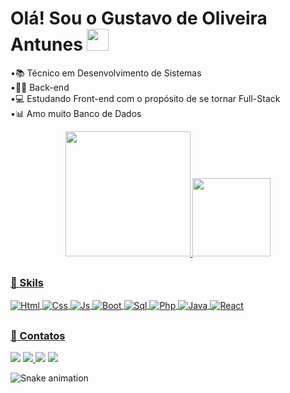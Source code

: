  # Olá! Sou o Gustavo de Oliveira Antunes   <img src="https://raw.githubusercontent.com/iampavangandhi/iampavangandhi/master/gifs/Hi.gif" width="35px">
•📚 Técnico em Desenvolvimento de Sistemas <br>
•👨‍💻 Back-end <br>
•💻 Estudando Front-end com o propósito de se tornar Full-Stack <br>
•📊 Amo muito Banco de Dados 

<div align="center">
  <a href="https://github.com/antunesGustavo">
  <img height="200em" src="https://github-readme-stats.vercel.app/api?username=antunesGustavo&show_icons=true&theme=tokyonight&include_all_commits=true&count_private=true"/>
  <img height="125em" src="https://github-readme-stats.vercel.app/api/top-langs/?username=antunesgustavo&layout=compact&langs_count=7&theme=tokyonight"/>
</div>
  
  ##
### 🎯 Skils
  <div style="display: inline_block">
  <img align="center" alt="Html"  src="https://img.shields.io/badge/HTML5-E34F26?style=for-the-badge&logo=html5&logoColor=white">
  <img align="center" alt="Css"   src="https://img.shields.io/badge/CSS3-1572B6?style=for-the-badge&logo=css3&logoColor=white">
  <img align="center" alt="Js"    src="https://img.shields.io/badge/JavaScript-F7DF1E?style=for-the-badge&logo=javascript&logoColor=black">
  <img align="center" alt="Boot"  src="https://img.shields.io/badge/Bootstrap-563D7C?style=for-the-badge&logo=bootstrap&logoColor=white"> 
  <img align="center" alt="Sql"   src="https://img.shields.io/badge/MySQL-00000F?style=for-the-badge&logo=mysql&logoColor=white">
  <img align="center" alt="Php"   src="https://img.shields.io/badge/PHP-777BB4?style=for-the-badge&logo=php&logoColor=white">
  <img align="center" alt="Java"  src="https://img.shields.io/badge/Java-ED8B00?style=for-the-badge&logo=java&logoColor=white">
  <img align="center" alt="React" src="https://img.shields.io/badge/React_Native-20232A?style=for-the-badge&logo=react&logoColor=61DAFB">
</div>

  ##
 ### 📱 Contatos
  <div>
   <a href="https://www.linkedin.com/in/gustavo-oliveira" target="_blank"><img src="https://img.shields.io/badge/LinkedIn-0077B5?style=for-the-badge&logo=linkedin&logoColor=white"></a>
    <a href = "malito:gustavooliver.antunes@gmail.com"><img src="https://img.shields.io/badge/-Gmail-%23333?style=for-the-badge&logo=gmail&logoColor=white" target="_blank"> </a>
  <a href="https://instagram.com/_gusztaa" target="_blank"><img src="https://img.shields.io/badge/-Instagram-%23E4405F?style=for-the-badge&logo=instagram&logoColor=white" target="_blank"></a>
 	<a href="https://api.whatsapp.com/send?phone=5511999790532" target="_blank"><img src="https://img.shields.io/badge/WhatsApp-25D366?style=for-the-badge&logo=whatsapp&logoColor=white" target="_blank"></a>

  ![Snake animation](https://github.com/antunesGustavo/antunesGustavo/blob/output/github-contribution-grid-snake.svg)
  
  </div>

